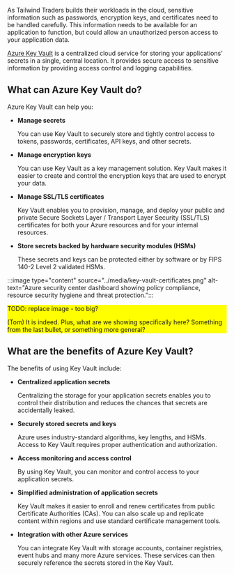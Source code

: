As Tailwind Traders builds their workloads in the cloud, sensitive information such as passwords, encryption keys, and certificates need to be handled carefully. This information needs to be available for an application to function, but could allow an unauthorized person access to your application data.

[Azure Key Vault](https://azure.microsoft.com/services/key-vault?azure-portal=true) is a centralized cloud service for storing your applications' secrets in a single, central location. It provides secure access to sensitive information by providing access control and logging capabilities.

## What can Azure Key Vault do?

Azure Key Vault can help you:

+ **Manage secrets**

    You can use Key Vault to securely store and tightly control access to tokens, passwords, certificates, API keys, and other secrets.
+ **Manage encryption keys**

    You can use Key Vault as a key management solution. Key Vault makes it easier to create and control the encryption keys that are used to encrypt your data.
+ **Manage SSL/TLS certificates**

    Key Vault enables you to provision, manage, and deploy your public and private Secure Sockets Layer / Transport Layer Security (SSL/TLS) certificates for both your Azure resources and for your internal resources.
+ **Store secrets backed by hardware security modules (HSMs)**

    These secrets and keys can be protected either by software or by FIPS 140-2 Level 2 validated HSMs.

:::image type="content" source="../media/key-vault-certificates.png" alt-text="Azure security center dashboard showing policy compliance, resource security hygiene and threat protection.":::
<div style="background:yellow;">
TODO: replace image - too big?

(Tom) It is indeed. Plus, what are we showing specifically here? Something from the last bullet, or something more general?
</div>

## What are the benefits of Azure Key Vault?

The benefits of using Key Vault include:

+ **Centralized application secrets**

    Centralizing the storage for your application secrets enables you to control their distribution and reduces the chances that secrets are accidentally leaked.
+ **Securely stored secrets and keys**

    Azure uses industry-standard algorithms, key lengths, and HSMs. Access to Key Vault requires proper authentication and authorization.
+ **Access monitoring and access control**

    By using Key Vault, you can monitor and control access to your application secrets.
+ **Simplified administration of application secrets**

    Key Vault makes it easier to enroll and renew certificates from public Certificate Authorities (CAs). You can also scale up and replicate content within regions and use standard certificate management tools.
+ **Integration with other Azure services**

    You can integrate Key Vault with storage accounts, container registries, event hubs and many more Azure services. These services can then securely reference the secrets stored in the Key Vault.
